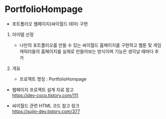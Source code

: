 # PortfolioHompage
* 포트폴리오 웹페이지(싸이월드 테마) 구현
1) 아이템 선정
   * 나만의 포트폴리오를 만들 수 있는 싸이월드 홈페이지를 구현하고 웹툰 및 게임 캐릭터들의 홈페이지를 실제로 만들어보는 방식이며 기능은 생각날 때마다 추가
  
2) 개요
   * 프로젝트 명칭 : PortfolioHompage




*  웹페이지 프로젝트 설계 자료 참고   
https://dev-coco.tistory.com/111

* 싸이월드 관련 HTML 코드 참고 링크    
https://sujin-dev.tistory.com/377
